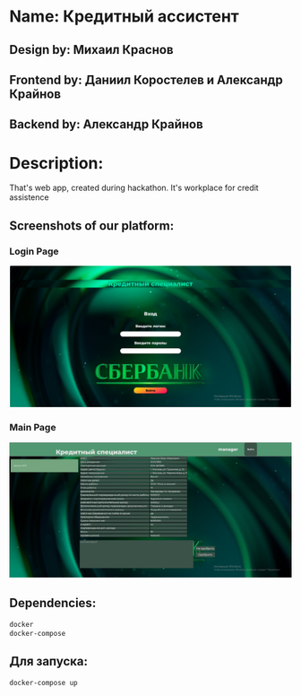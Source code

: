 # Name: Кредитный ассистент
## Design by: Михаил Краснов
## Frontend by: Даниил Коростелев и Александр Крайнов
## Backend by: Александр Крайнов

# Description:
That's web app, created during hackathon. It's workplace for credit assistence
## Screenshots of our platform:
### Login Page
![alt text](https://github.com/Sanorian/squad47/blob/main/images/login_screen.png)
### Main Page
![alt text](https://github.com/Sanorian/squad47/blob/main/images/work_screen.png)
## Dependencies:
```
docker
docker-compose
```
## Для запуска:
```
docker-compose up
```
